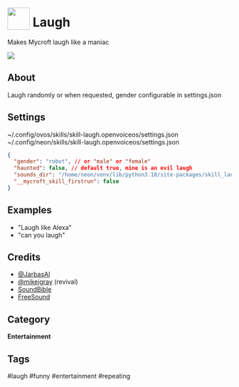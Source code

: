 # <img src='./res/icon/laugh_icon.png' card_color='#40DBB0' width='50' height='50' style='vertical-align:bottom'/> Laugh

Makes Mycroft laugh like a maniac

![](./sshot.png)

## About

Laugh randomly or when requested, gender configurable in settings.json

## Settings

~/.config/ovos/skills/skill-laugh.openvoiceos/settings.json
~/.config/neon/skills/skill-laugh.openvoiceos/settings.json

```json
{
  "gender": "robot", // or "male" or "female"
  "haunted": false, // default true, mine is an evil laugh
  "sounds_dir": "/home/neon/venv/lib/python3.10/site-packages/skill_laugh/sounds", // default on a Neon setup, can be set to anything OVOS/Neon can access
  "__mycroft_skill_firstrun": false
}
```

## Examples

- "Laugh like Alexa"
- "can you laugh"

## Credits

- [@JarbasAl](https://jarbasal.github.io)
- [@mikejgray](https://graywind.org) (revival)
- [SoundBible](http://soundbible.com/suggest.php?q=laugh&x=0&y=0)
- [FreeSound](https://freesound.org/search/?q=female+evil+laugh)

## Category

**Entertainment**

## Tags

#laugh
#funny
#entertainment
#repeating
